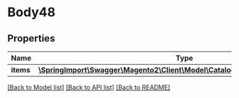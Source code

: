 # Body48

## Properties
Name | Type | Description | Notes
------------ | ------------- | ------------- | -------------
**items** | [**\SpringImport\Swagger\Magento2\Client\Model\CatalogDataProductLinkInterface[]**](CatalogDataProductLinkInterface.md) |  | 

[[Back to Model list]](../README.md#documentation-for-models) [[Back to API list]](../README.md#documentation-for-api-endpoints) [[Back to README]](../README.md)


